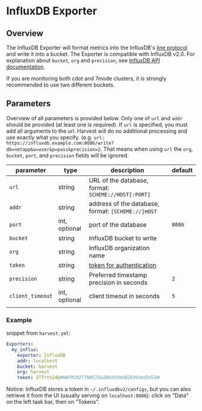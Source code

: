 


# InfluxDB Exporter

## Overview

The InfluxDB Exporter will format metrics into the InfluxDB's [line protocol](https://docs.influxdata.com/influxdb/v2.0/reference/syntax/line-protocol/#naming-restrictions) and write it into a bucket. The Exporter is compatible with InfluxDB v2.0. For explanation about `bucket`, `org` and `precision`, see [InfluxDB API documentation](https://docs.influxdata.com/influxdb/v2.0/api/#tag/Write).

If you are monitoring both cdot and 7mode clusters, it is strongly recommended to use two different buckets.

## Parameters
Overview of all parameters is provided below. Only one of `url` and `addr` should be provided (at least one is required). 
If `url` is specified, you must add all arguments to the url. Harvest will do no additional processing and use exactly what you specify. (e.g. `url: https://influxdb.example.com:8086/write?db=netapp&u=user&p=pass&precision=2`. 
That means when using `url` the `org`, `bucket`, `port`, and `precision` fields will be ignored.

| parameter              | type         | description                                      | default                |
|------------------------|--------------|--------------------------------------------------|------------------------|
| `url`                  | string       | URL of the database, format: `SCHEME://HOST[:PORT]`  |		  			|
| `addr`                 | string       | address of the database, format: `[SCHEME://]HOST`   |		        	|
| `port`                 | int, optional| port of the database                             | `8086`                 |
| `bucket`               | string       | InfluxDB bucket to write                         |                        |
| `org`                  | string       | InfluxDB organization name                       |                        |
| `token`                | string       | [token for authentication](https://docs.influxdata.com/influxdb/v2.0/security/tokens/view-tokens/)                     |                        |
| `precision`            | string       | Preferred timestamp precision in seconds         | `2`                    |
| `client_timeout`       | int, optional| client timeout in seconds                        | `5`                    |
|	|	|	|	|


### Example

snippet from `harvest.yml`:
```yaml
Exporters:
  my_influx:
    exporter: InfluxDB
    addr: localhost
    bucket: harvest
    org: harvest
    token: ZTTrt%24@#WNFM2VZTTNNT25wZWUdtUmhBZEdVUmd3dl@# 
```

Notice: InfluxDB stores a token in `~/.influxdbv2/configs`, but you can also retrieve it from the UI (usually serving on `localhost:8086`): click on "Data" on the left task bar, then on "Tokens".
